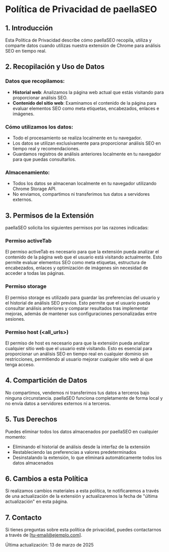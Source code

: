 # Política de Privacidad de paellaSEO

## 1. Introducción

Esta Política de Privacidad describe cómo paellaSEO recopila, utiliza y comparte datos cuando utilizas nuestra extensión de Chrome para análisis SEO en tiempo real.

## 2. Recopilación y Uso de Datos

### Datos que recopilamos:
- **Historial web**: Analizamos la página web actual que estás visitando para proporcionar análisis SEO.
- **Contenido del sitio web**: Examinamos el contenido de la página para evaluar elementos SEO como meta etiquetas, encabezados, enlaces e imágenes.

### Cómo utilizamos los datos:
- Todo el procesamiento se realiza localmente en tu navegador.
- Los datos se utilizan exclusivamente para proporcionar análisis SEO en tiempo real y recomendaciones.
- Guardamos registros de análisis anteriores localmente en tu navegador para que puedas consultarlos.

### Almacenamiento:
- Todos los datos se almacenan localmente en tu navegador utilizando Chrome Storage API.
- No enviamos, compartimos ni transferimos tus datos a servidores externos.

## 3. Permisos de la Extensión

paellaSEO solicita los siguientes permisos por las razones indicadas:

### Permiso activeTab
El permiso activeTab es necesario para que la extensión pueda analizar el contenido de la página web que el usuario está visitando actualmente. Esto permite evaluar elementos SEO como meta etiquetas, estructura de encabezados, enlaces y optimización de imágenes sin necesidad de acceder a todas las páginas.

### Permiso storage
El permiso storage es utilizado para guardar las preferencias del usuario y el historial de análisis SEO previos. Esto permite que el usuario pueda consultar análisis anteriores y comparar resultados tras implementar mejoras, además de mantener sus configuraciones personalizadas entre sesiones.

### Permiso host (<all_urls>)
El permiso de host es necesario para que la extensión pueda analizar cualquier sitio web que el usuario esté visitando. Esto es esencial para proporcionar un análisis SEO en tiempo real en cualquier dominio sin restricciones, permitiendo al usuario mejorar cualquier sitio web al que tenga acceso.

## 4. Compartición de Datos

No compartimos, vendemos ni transferimos tus datos a terceros bajo ninguna circunstancia. paellaSEO funciona completamente de forma local y no envía datos a servidores externos ni a terceros.

## 5. Tus Derechos

Puedes eliminar todos los datos almacenados por paellaSEO en cualquier momento:
- Eliminando el historial de análisis desde la interfaz de la extensión
- Restableciendo las preferencias a valores predeterminados
- Desinstalando la extensión, lo que eliminará automáticamente todos los datos almacenados

## 6. Cambios a esta Política

Si realizamos cambios materiales a esta política, te notificaremos a través de una actualización de la extensión y actualizaremos la fecha de "última actualización" en esta página.

## 7. Contacto

Si tienes preguntas sobre esta política de privacidad, puedes contactarnos a través de [tu-email@ejemplo.com].

Última actualización: 13 de marzo de 2025 